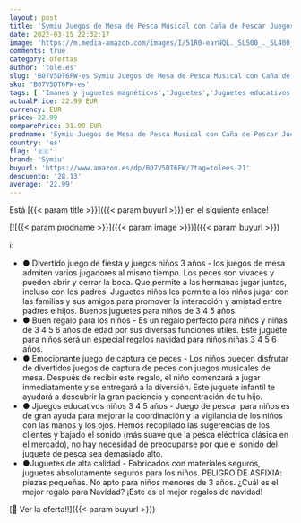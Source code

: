 ```yaml
---
layout: post
title: 'Symiu Juegos de Mesa de Pesca Musical con Caña de Pescar Juegos de Mesa niños 3 Años Educativos Juguetes para Niños Niñas 3 4 5 6 Años Regalos Navidad'
date: 2022-03-15 22:32:17
image: 'https://m.media-amazon.com/images/I/51R0-earNQL._SL500_._SL400_.jpg'
comments: true
category: ofertas
author: 'tole.es'
slug: 'B07V5DT6FW-es Symiu Juegos de Mesa de Pesca Musical con Caña de Pescar...'
sku: 'B07V5DT6FW-es'
tags: [ 'Imanes y juguetes magnéticos','Juguetes','Juguetes educativos','Juguetes magnéticos','Juguetes y juegos','navidad','symiu', ]
actualPrice: 22.99 EUR
currency: EUR
price: 22.99
comparePrice: 31.99 EUR
prodname: 'Symiu Juegos de Mesa de Pesca Musical con Caña de Pescar Juegos de Mesa niños 3 Años Educativos Juguetes para Niños Niñas 3 4 5 6 Años Regalos Navidad'
country: 'es'
flag: '🇪🇸'
brand: 'Symiu'
buyurl: 'https://www.amazon.es/dp/B07V5DT6FW/?tag=tolees-21'
descuento: '28.13'
average: '22.99'
---
```


Está [{{< param title >}}]({{< param buyurl >}}) en el siguiente enlace!

[![{{< param prodname >}}]({{< param image >}})]({{< param buyurl >}})

ℹ️:

- ● Divertido juego de fiesta y juegos niños 3 años - los juegos de mesa admiten varios jugadores al mismo tiempo. Los peces son vivaces y pueden abrir y cerrar la boca. Que permite a las hermanas jugar juntas, incluso con los padres. Juguetes niños les permite a los niños jugar con las familias y sus amigos para promover la interacción y amistad entre padres e hijos. Buenos juguetes para niños de 3 4 5 años.
- ● Buen regalo para los niños - Es un regalo perfecto para niños y niñas de 3 4 5 6 años de edad por sus diversas funciones útiles. Este juguete para niños será un especial regalos navidad para niños niñas 3 4 5 6 años.
- ● Emocionante juego de captura de peces - Los niños pueden disfrutar de divertidos juegos de captura de peces con juegos musicales de mesa. Después de recibir este regalo, el niño comenzará a jugar inmediatamente y se entregará a la diversión. Este juguete infantil te ayudará a descubrir la gran paciencia y concentración de tu hijo.
- ● Jjuegos educativos niños 3 4 5 años - Juego de pescar para niños es de gran ayuda para mejorar la coordinación y la vigilancia de los niños con las manos y los ojos. Hemos recopilado las sugerencias de los clientes y bajado el sonido (más suave que la pesca eléctrica clásica en el mercado), no hay necesidad de preocuparse por que el sonido del juguete de pesca sea demasiado alto.
- ●Juguetes de alta calidad - Fabricados con materiales seguros, juguetes absolutamente seguros para los niños. PELIGRO DE ASFIXIA: piezas pequeñas. No apto para niños menores de 3 años. ¿Cuál es el mejor regalo para Navidad? ¡Este es el mejor regalos de navidad!

[🛒 Ver la oferta!!]({{< param buyurl >}})
